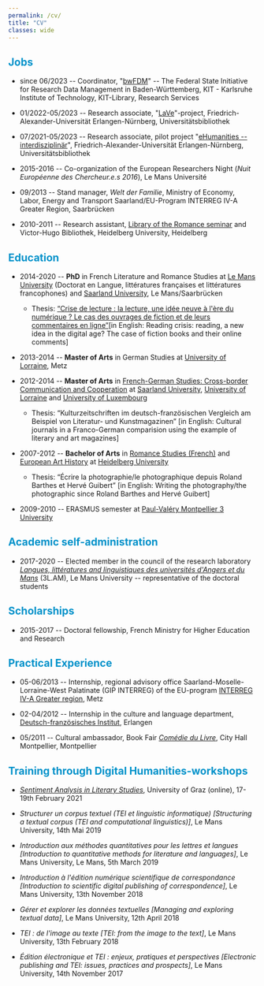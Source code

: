 ```yaml
---
permalink: /cv/
title: "CV"
classes: wide
---
```


<!-- <font color="#0092ca"> </font> -->

## <font color="#0092ca">Jobs</font>

* since 06/2023 -- Coordinator, "[bwFDM](https://bwfdm.de)" -- The Federal State Initiative for Research Data Management in Baden-Württemberg, KIT - Karlsruhe Institute of Technology, KIT-Library, Research Services

* 01/2022-05/2023 -- Research associate, "[LaVe](https://www.fdm-bayern.org/projekte/lave/)"-project, Friedrich-Alexander-Universität Erlangen-Nürnberg, Universitätsbibliothek

* 07/2021-05/2023 -- Research associate, pilot project "[eHumanities -- interdisziplinär](https://www.fdm-bayern.org/projekte/ehumanities-interdisziplinaer/)", Friedrich-Alexander-Universität Erlangen-Nürnberg, Universitätsbibliothek

* 2015-2016 -- Co-organization of the European Researchers Night (*Nuit Européenne des Chercheur.e.s 2016*), Le Mans Université

* 09/2013 -- Stand manager, *Welt der Familie*, Ministry of Economy, Labor, Energy and Transport Saarland/EU-Program INTERREG IV-A Greater Region, Saarbrücken

* 2010-2011 -- Research assistant, [Library of the Romance seminar](https://www.uni-heidelberg.de/rose/bib/) and Victor-Hugo Bibliothek, Heidelberg University, Heidelberg

## <font color="#0092ca">Education</font>

* 2014-2020 -- **PhD** in French Literature and Romance Studies at [Le Mans University](http://www.univ-lemans.fr/fr/index.html) (Doctorat en Langue, littératures françaises et littératures francophones) and [Saarland University](https://www.uni-saarland.de/start.html)<!--(Dr. phil. in Französische Kulturwissenschaft und interkulturelle Kommunikation)-->, Le Mans/Saarbrücken

  - Thesis: [“Crise de lecture : la lecture, une idée neuve à l'ère du numérique ? Le cas des ouvrages de fiction et de leurs commentaires en ligne”](https://tel.archives-ouvertes.fr/tel-03199594)[in English: Reading crisis: reading, a new idea in the digital age? The case of fiction books and their online comments]

* 2013-2014 -- **Master of Arts** in German Studies at [University of Lorraine](https://www.univ-lorraine.fr), Metz

* 2012-2014 -- **Master of Arts** in [French-German Studies: Cross-border Communication and Cooperation](https://www.uni-saarland.de/studium/angebot/master/dfs.html) at [Saarland University](https://www.uni-saarland.de/start.html), [University of Lorraine](https://www.univ-lorraine.fr) and [University of Luxembourg](https://wwwfr.uni.lu)

  - Thesis: “Kulturzeitschriften im deutsch-französischen Vergleich am Beispiel von Literatur- und Kunstmagazinen” [in English: Cultural journals in a Franco-German comparision using the example of literary and art magazines]

* 2007-2012 -- **Bachelor of Arts** in [Romance Studies (French)](https://www.uni-heidelberg.de/rose/studium/bachelor/allg_praesent_ba_fra.html) and [European Art History](https://www.uni-heidelberg.de/de/studium/alle-studienfaecher/europaeische-kunstgeschichte/europaeische-kunstgeschichte-bachelor-25) at [Heidelberg University](https://www.uni-heidelberg.de/de)

  - Thesis: “Écrire la photographie/le photographique depuis Roland Barthes et Hervé Guibert” [in English: Writing the photography/the photographic since Roland Barthes and Hervé Guibert]

* 2009-2010 -- ERASMUS semester at [Paul-Valéry Montpellier 3 University](https://www.univ-montp3.fr)

## <font color="#0092ca">Academic self-administration</font>

* 2017-2020 -- Elected member in the council of the research laboratory [*Langues, littératures and linguistiques des universités d'Angers et du Mans*](http://3lam.univ-lemans.fr/fr/index.html) (3L.AM), Le Mans University -- representative of the doctoral students

## <font color="#0092ca">Scholarships</font>

* 2015-2017 -- Doctoral fellowship, French Ministry for Higher Education and Research



## <font color="#0092ca">Practical Experience</font>

* 05-06/2013 -- Internship, regional advisory office Saarland-Moselle-Lorraine-West Palatinate (GIP INTERREG) of the EU-program [INTERREG IV-A Greater region](http://www.interreg-4agr.eu/fr/page.php?pageId=345), Metz

* 02-04/2012 -- Internship in the culture and language department, [Deutsch-französisches Institut](https://www.dfi-erlangen.de), Erlangen

* 05/2011 -- Cultural ambassador, Book Fair [*Comédie du Livre*](https://comediedulivre.fr), City Hall Montpellier, Montpellier

## <font color="#0092ca">Training through Digital Humanities-workshops</font>

* [*Sentiment Analysis in Literary Studies*](https://static.uni-graz.at/fileadmin/gewi-zentren/Informationsmodellierung/PDF/WS_Program_Sentiment.pdf), University of Graz (online), 17-19th February 2021

* *Structurer un corpus textuel (TEI et linguistic informatique) [Structuring a textual corpus (TEI and computational linguistics)]*, Le Mans University, 14th Mai 2019

* *Introduction aux méthodes quantitatives pour les lettres et langues [Introduction to quantitative methods for literature and languages]*, Le Mans University, Le Mans, 5th March 2019

* *Introduction à l'édition numérique scientifique de correspondance [Introduction to scientific digital publishing of correspondence]*, Le Mans University, 13th November 2018

* *Gérer et explorer les données textuelles [Managing and exploring textual data]*, Le Mans University, 12th April 2018

* *TEI : de l'image au texte [TEI: from the image to the text]*,  Le Mans University, 13th February 2018

* *Édition électronique et TEI : enjeux, pratiques et perspectives [Electronic publishing and TEI: issues, practices and prospects]*, Le Mans University, 14th November 2017


<!--
## <font color="#0092ca">Language skills</font> -->

<!--* German -- <font color="grey">Mother tongue</font> -->

<!--* French -- <font color="grey">Fluent in spoken and written</font> -->

<!--* English -- <font color="grey">Good knowledge</font> -->

<!--* Italian -- <font color="grey">Basic knowledge</font> -->

<!--<!--* Latin -- <font color="grey">Latinum</font> -->

<!--## <font color="#0092ca">IT skills</font> -->

<!--* MS-Office -- <font color="grey">Good knowledge</font> -->

<!--* LibreOffice -- <font color="grey">Good knowledge</font> -->

<!--* LaTeX -- <font color="grey">Good knowledge</font> -->

<!--* Markdown -- <font color="grey">Good knowledge</font> -->

<!--* XML/TEI -- <font color="grey">Basic knowledge</font> -->

<!--* IRAMUTEQ -- <font color="grey">Good knowledge</font> -->

<!--* AntConc -- <font color="grey">Good knowledge</font> -->

<!--* MySQL -- <font color="grey">Basic knowledge</font> -->

<!--* Python -- <font color="grey">Basic knowledge</font> -->

<!--* R -- <font color="grey">Basic knowledge</font> -->

<!--* WordPress -- <font color="grey">Basic knowledge</font> -->

<!--* Typo3 -- <font color="grey">Basic knowledge</font> -->
